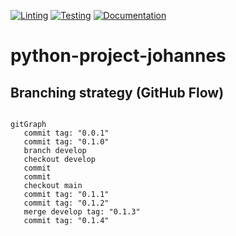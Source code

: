 [![Linting](https://github.com/johschmidt42/python-project-johannes/actions/workflows/lint.yml/badge.svg?branch=main)](https://github.com/johschmidt42/python-project-johannes/actions/workflows/lint.yml)
[![Testing](https://github.com/johschmidt42/python-project-johannes/actions/workflows/test.yml/badge.svg?branch=main)](https://github.com/johschmidt42/python-project-johannes/actions/workflows/test.yml)
[![Documentation](https://github.com/johschmidt42/python-project-johannes/actions/workflows/pages.yml/badge.svg?branch=main)](https://github.com/johschmidt42/python-project-johannes/actions/workflows/pages.yml)

# python-project-johannes

## Branching strategy (GitHub Flow)

```mermaid

gitGraph
   commit tag: "0.0.1"
   commit tag: "0.1.0"
   branch develop
   checkout develop
   commit
   commit
   checkout main
   commit tag: "0.1.1"
   commit tag: "0.1.2"
   merge develop tag: "0.1.3"
   commit tag: "0.1.4"
```

